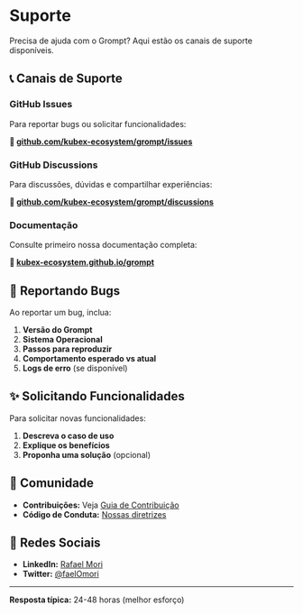 # Suporte

Precisa de ajuda com o Grompt? Aqui estão os canais de suporte disponíveis.

## 📞 Canais de Suporte

### GitHub Issues

Para reportar bugs ou solicitar funcionalidades:

**🔗 [github.com/kubex-ecosystem/grompt/issues](https://github.com/kubex-ecosystem/grompt/issues)**

### GitHub Discussions

Para discussões, dúvidas e compartilhar experiências:

**🔗 [github.com/kubex-ecosystem/grompt/discussions](https://github.com/kubex-ecosystem/grompt/discussions)**

### Documentação

Consulte primeiro nossa documentação completa:

**🔗 [kubex-ecosystem.github.io/grompt](https://kubex-ecosystem.github.io/grompt/)**

## 🐛 Reportando Bugs

Ao reportar um bug, inclua:

1. **Versão do Grompt**
2. **Sistema Operacional**
3. **Passos para reproduzir**
4. **Comportamento esperado vs atual**
5. **Logs de erro** (se disponível)

## ✨ Solicitando Funcionalidades

Para solicitar novas funcionalidades:

1. **Descreva o caso de uso**
2. **Explique os benefícios**
3. **Proponha uma solução** (opcional)

## 🤝 Comunidade

- **Contribuições:** Veja [Guia de Contribuição](../development/contributing.md)
- **Código de Conduta:** [Nossas diretrizes](code-of-conduct.md)

## 📱 Redes Sociais

- **LinkedIn:** [Rafael Mori](https://www.linkedin.com/in/rafa-mori/)
- **Twitter:** [@faelOmori](https://twitter.com/faelOmori)

---

**Resposta típica:** 24-48 horas (melhor esforço)
